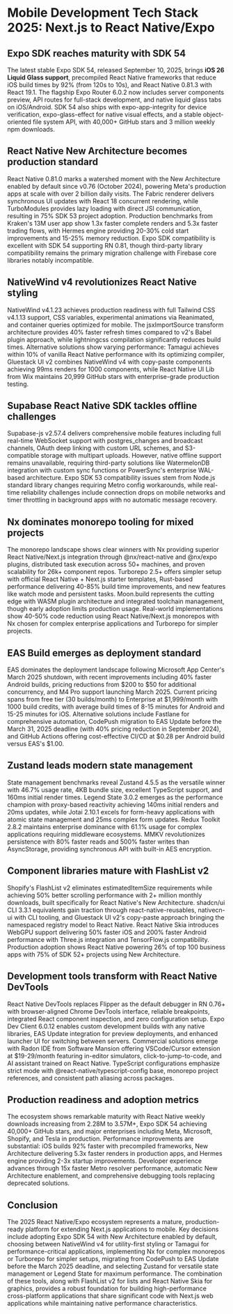 # Mobile Development Tech Stack 2025: Next.js to React Native/Expo

## Expo SDK reaches maturity with SDK 54

The latest stable Expo SDK 54, released September 10, 2025, brings **iOS 26 Liquid Glass support**, precompiled React Native frameworks that reduce iOS build times by 92% (from 120s to 10s), and React Native 0.81.3 with React 19.1. The flagship Expo Router 6.0.2 now includes server components preview, API routes for full-stack development, and native liquid glass tabs on iOS/Android. SDK 54 also ships with expo-app-integrity for device verification, expo-glass-effect for native visual effects, and a stable object-oriented file system API, with 40,000+ GitHub stars and 3 million weekly npm downloads.

## React Native New Architecture becomes production standard

React Native 0.81.0 marks a watershed moment with the New Architecture enabled by default since v0.76 (October 2024), powering Meta's production apps at scale with over 2 billion daily visits. The Fabric renderer delivers synchronous UI updates with React 18 concurrent rendering, while TurboModules provides lazy loading with direct JSI communication, resulting in 75% SDK 53 project adoption. Production benchmarks from Kraken's 13M user app show 1.3x faster complete renders and 5.3x faster trading flows, with Hermes engine providing 20-30% cold start improvements and 15-25% memory reduction. Expo SDK compatibility is excellent with SDK 54 supporting RN 0.81, though third-party library compatibility remains the primary migration challenge with Firebase core libraries notably incompatible.

## NativeWind v4 revolutionizes React Native styling

NativeWind v4.1.23 achieves production readiness with full Tailwind CSS v4.1.13 support, CSS variables, experimental animations via Reanimated, and container queries optimized for mobile. The jsxImportSource transform architecture provides 40% faster refresh times compared to v2's Babel plugin approach, while lightningcss compilation significantly reduces build times. Alternative solutions show varying performance: Tamagui achieves within 10% of vanilla React Native performance with its optimizing compiler, Gluestack UI v2 combines NativeWind v4 with copy-paste components achieving 99ms renders for 1000 components, while React Native UI Lib from Wix maintains 20,999 GitHub stars with enterprise-grade production testing.

## Supabase React Native SDK tackles offline challenges

Supabase-js v2.57.4 delivers comprehensive mobile features including full real-time WebSocket support with postgres_changes and broadcast channels, OAuth deep linking with custom URL schemes, and S3-compatible storage with multipart uploads. However, native offline support remains unavailable, requiring third-party solutions like WatermelonDB integration with custom sync functions or PowerSync's enterprise WAL-based architecture. Expo SDK 53 compatibility issues stem from Node.js standard library changes requiring Metro config workarounds, while real-time reliability challenges include connection drops on mobile networks and timer throttling in background apps with no automatic message recovery.

## Nx dominates monorepo tooling for mixed projects

The monorepo landscape shows clear winners with Nx providing superior React Native/Next.js integration through @nx/react-native and @nx/expo plugins, distributed task execution across 50+ machines, and proven scalability for 26k+ component repos. Turborepo 2.5+ offers simpler setup with official React Native + Next.js starter templates, Rust-based performance delivering 40-85% build time improvements, and new features like watch mode and persistent tasks. Moon.build represents the cutting edge with WASM plugin architecture and integrated toolchain management, though early adoption limits production usage. Real-world implementations show 40-50% code reduction using React Native/Next.js monorepos with Nx chosen for complex enterprise applications and Turborepo for simpler projects.

## EAS Build emerges as deployment standard

EAS dominates the deployment landscape following Microsoft App Center's March 2025 shutdown, with recent improvements including 40% faster Android builds, pricing reductions from $200 to $50 for additional concurrency, and M4 Pro support launching March 2025. Current pricing spans from free tier (30 builds/month) to Enterprise at $1,999/month with 1000 build credits, with average build times of 8-15 minutes for Android and 15-25 minutes for iOS. Alternative solutions include Fastlane for comprehensive automation, CodePush migration to EAS Update before the March 31, 2025 deadline (with 40% pricing reduction in September 2024), and GitHub Actions offering cost-effective CI/CD at $0.28 per Android build versus EAS's $1.00.

## Zustand leads modern state management

State management benchmarks reveal Zustand 4.5.5 as the versatile winner with 46.7% usage rate, 4KB bundle size, excellent TypeScript support, and 160ms initial render times. Legend State 3.0.2 emerges as the performance champion with proxy-based reactivity achieving 140ms initial renders and 20ms updates, while Jotai 2.10.1 excels for form-heavy applications with atomic state management and 25ms complex form updates. Redux Toolkit 2.8.2 maintains enterprise dominance with 61.1% usage for complex applications requiring middleware ecosystems. MMKV revolutionizes persistence with 80% faster reads and 500% faster writes than AsyncStorage, providing synchronous API with built-in AES encryption.

## Component libraries mature with FlashList v2

Shopify's FlashList v2 eliminates estimatedItemSize requirements while achieving 50% better scrolling performance with 2+ million monthly downloads, built specifically for React Native's New Architecture. shadcn/ui CLI 3.3.1 equivalents gain traction through react-native-reusables, nativecn-ui with CLI tooling, and Gluestack UI v2's copy-paste approach bringing the namespaced registry model to React Native. React Native Skia introduces WebGPU support delivering 50% faster iOS and 200% faster Android performance with Three.js integration and TensorFlow.js compatibility. Production adoption shows React Native powering 26% of top 100 business apps with 75% of SDK 52+ projects using New Architecture.

## Development tools transform with React Native DevTools

React Native DevTools replaces Flipper as the default debugger in RN 0.76+ with browser-aligned Chrome DevTools interface, reliable breakpoints, integrated React component inspection, and zero configuration setup. Expo Dev Client 6.0.12 enables custom development builds with any native libraries, EAS Update integration for preview deployments, and enhanced launcher UI for switching between servers. Commercial solutions emerge with Radon IDE from Software Mansion offering VSCode/Cursor extension at $19-29/month featuring in-editor simulators, click-to-jump-to-code, and AI assistant trained on React Native. TypeScript configurations emphasize strict mode with @react-native/typescript-config base, monorepo project references, and consistent path aliasing across packages.

## Production readiness and adoption metrics

The ecosystem shows remarkable maturity with React Native weekly downloads increasing from 2.28M to 3.57M+, Expo SDK 54 achieving 40,000+ GitHub stars, and major enterprises including Meta, Microsoft, Shopify, and Tesla in production. Performance improvements are substantial: iOS builds 92% faster with precompiled frameworks, New Architecture delivering 5.3x faster renders in production apps, and Hermes engine providing 2-3x startup improvements. Developer experience advances through 15x faster Metro resolver performance, automatic New Architecture enablement, and comprehensive debugging tools replacing deprecated solutions.

## Conclusion

The 2025 React Native/Expo ecosystem represents a mature, production-ready platform for extending Next.js applications to mobile. Key decisions include adopting Expo SDK 54 with New Architecture enabled by default, choosing between NativeWind v4 for utility-first styling or Tamagui for performance-critical applications, implementing Nx for complex monorepos or Turborepo for simpler setups, migrating from CodePush to EAS Update before the March 2025 deadline, and selecting Zustand for versatile state management or Legend State for maximum performance. The combination of these tools, along with FlashList v2 for lists and React Native Skia for graphics, provides a robust foundation for building high-performance cross-platform applications that share significant code with Next.js web applications while maintaining native performance characteristics.